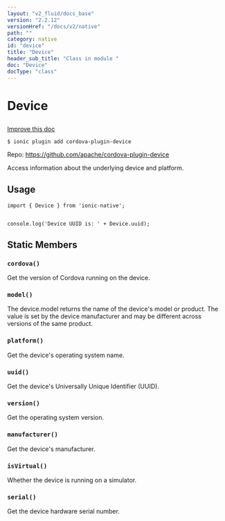 ```yaml
---
layout: "v2_fluid/docs_base"
version: "2.2.12"
versionHref: "/docs/v2/native"
path: ""
category: native
id: "device"
title: "Device"
header_sub_title: "Class in module "
doc: "Device"
docType: "class"
---
```








<h1 class="api-title">
  
  Device
  

  

  

</h1>

<a class="improve-v2-docs" href="http://github.com/driftyco/ionic-native/edit/master//Users/perry/Development/ionic-native/src/plugins/device.ts#L2">
  Improve this doc
</a>



<!-- decorators -->


<pre><code>$ ionic plugin add cordova-plugin-device</code></pre>
<p>Repo:
  <a href="https://github.com/apache/cordova-plugin-device">
    https://github.com/apache/cordova-plugin-device
  </a>
</p>

<!-- description -->

<p>Access information about the underlying device and platform.</p>



<!-- @usage tag -->

<h2>Usage</h2>

<pre><code class="lang-typescript">import { Device } from &#39;ionic-native&#39;;


console.log(&#39;Device UUID is: &#39; + Device.uuid);
</code></pre>




<!-- @property tags -->


<h2>Static Members</h2>

<div id="cordova"></div>
<h3><code>cordova()</code>
  
</h3>


Get the version of Cordova running on the device.










<div id="model"></div>
<h3><code>model()</code>
  
</h3>


The device.model returns the name of the device's model or product. The value is set
by the device manufacturer and may be different across versions of the same product.










<div id="platform"></div>
<h3><code>platform()</code>
  
</h3>


Get the device's operating system name.










<div id="uuid"></div>
<h3><code>uuid()</code>
  
</h3>


Get the device's Universally Unique Identifier (UUID).










<div id="version"></div>
<h3><code>version()</code>
  
</h3>


Get the operating system version.










<div id="manufacturer"></div>
<h3><code>manufacturer()</code>
  
</h3>


Get the device's manufacturer.










<div id="isVirtual"></div>
<h3><code>isVirtual()</code>
  
</h3>


Whether the device is running on a simulator.










<div id="serial"></div>
<h3><code>serial()</code>
  
</h3>


Get the device hardware serial number.











<!-- methods on the class -->



<!-- other classes -->

<!-- end other classes -->

<!-- interfaces -->

<!-- end interfaces -->

<!-- related link --><!-- end content block -->


<!-- end body block -->

